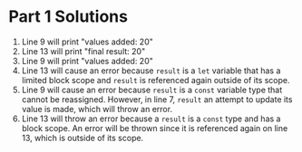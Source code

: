 # Part 1 Solutions
1. Line 9 will print "values added: 20"
2. Line 13 will print "final result: 20"
3. Line 9 will print "values added: 20"
4. Line 13 will cause an error because `result` is a `let` variable that has a limited block scope and `result` is referenced again outside of its scope.
5. Line 9 will cause an error because `result` is a `const` variable type that cannot be reassigned. However, in line 7, `result` an attempt to update its value is made, which will throw an error.
6. Line 13 will throw an error because a `result` is a `const` type and has a block scope. An error will be thrown since it is referenced again on line 13, which is outside of its scope.